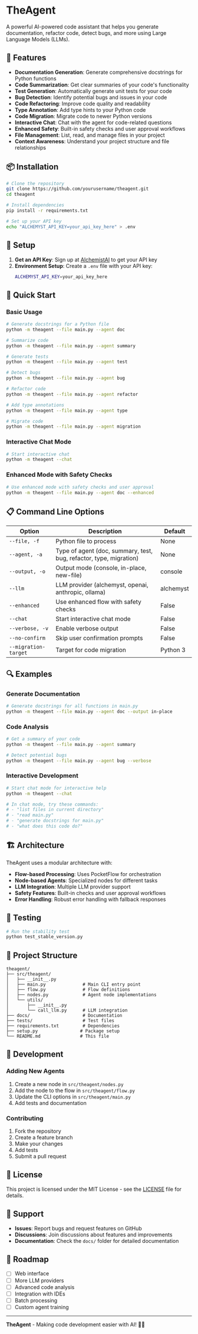 # TheAgent

A powerful AI-powered code assistant that helps you generate documentation, refactor code, detect bugs, and more using Large Language Models (LLMs).

## 🚀 Features

- **Documentation Generation**: Generate comprehensive docstrings for Python functions
- **Code Summarization**: Get clear summaries of your code's functionality
- **Test Generation**: Automatically generate unit tests for your code
- **Bug Detection**: Identify potential bugs and issues in your code
- **Code Refactoring**: Improve code quality and readability
- **Type Annotation**: Add type hints to your Python code
- **Code Migration**: Migrate code to newer Python versions
- **Interactive Chat**: Chat with the agent for code-related questions
- **Enhanced Safety**: Built-in safety checks and user approval workflows
- **File Management**: List, read, and manage files in your project
- **Context Awareness**: Understand your project structure and file relationships

## 📦 Installation

```bash
# Clone the repository
git clone https://github.com/yourusername/theagent.git
cd theagent

# Install dependencies
pip install -r requirements.txt

# Set up your API key
echo "ALCHEMYST_API_KEY=your_api_key_here" > .env
```

## 🔧 Setup

1. **Get an API Key**: Sign up at [AlchemistAI](https://alchemistai.com) to get your API key
2. **Environment Setup**: Create a `.env` file with your API key:
   ```bash
   ALCHEMYST_API_KEY=your_api_key_here
   ```

## 🎯 Quick Start

### Basic Usage

```bash
# Generate docstrings for a Python file
python -m theagent --file main.py --agent doc

# Summarize code
python -m theagent --file main.py --agent summary

# Generate tests
python -m theagent --file main.py --agent test

# Detect bugs
python -m theagent --file main.py --agent bug

# Refactor code
python -m theagent --file main.py --agent refactor

# Add type annotations
python -m theagent --file main.py --agent type

# Migrate code
python -m theagent --file main.py --agent migration
```

### Interactive Chat Mode

```bash
# Start interactive chat
python -m theagent --chat
```

### Enhanced Mode with Safety Checks

```bash
# Use enhanced mode with safety checks and user approval
python -m theagent --file main.py --agent doc --enhanced
```

## 📋 Command Line Options

| Option | Description | Default |
|--------|-------------|---------|
| `--file, -f` | Python file to process | None |
| `--agent, -a` | Type of agent (doc, summary, test, bug, refactor, type, migration) | None |
| `--output, -o` | Output mode (console, in-place, new-file) | console |
| `--llm` | LLM provider (alchemyst, openai, anthropic, ollama) | alchemyst |
| `--enhanced` | Use enhanced flow with safety checks | False |
| `--chat` | Start interactive chat mode | False |
| `--verbose, -v` | Enable verbose output | False |
| `--no-confirm` | Skip user confirmation prompts | False |
| `--migration-target` | Target for code migration | Python 3 |

## 🔍 Examples

### Generate Documentation

```bash
# Generate docstrings for all functions in main.py
python -m theagent --file main.py --agent doc --output in-place
```

### Code Analysis

```bash
# Get a summary of your code
python -m theagent --file main.py --agent summary

# Detect potential bugs
python -m theagent --file main.py --agent bug --verbose
```

### Interactive Development

```bash
# Start chat mode for interactive help
python -m theagent --chat

# In chat mode, try these commands:
# - "list files in current directory"
# - "read main.py"
# - "generate docstrings for main.py"
# - "what does this code do?"
```

## 🏗️ Architecture

TheAgent uses a modular architecture with:

- **Flow-based Processing**: Uses PocketFlow for orchestration
- **Node-based Agents**: Specialized nodes for different tasks
- **LLM Integration**: Multiple LLM provider support
- **Safety Features**: Built-in checks and user approval workflows
- **Error Handling**: Robust error handling with fallback responses

## 🧪 Testing

```bash
# Run the stability test
python test_stable_version.py
```

## 📁 Project Structure

```
theagent/
├── src/theagent/
│   ├── __init__.py
│   ├── main.py              # Main CLI entry point
│   ├── flow.py              # Flow definitions
│   ├── nodes.py             # Agent node implementations
│   └── utils/
│       ├── __init__.py
│       └── call_llm.py      # LLM integration
├── docs/                    # Documentation
├── tests/                   # Test files
├── requirements.txt         # Dependencies
├── setup.py                # Package setup
└── README.md               # This file
```

## 🔧 Development

### Adding New Agents

1. Create a new node in `src/theagent/nodes.py`
2. Add the node to the flow in `src/theagent/flow.py`
3. Update the CLI options in `src/theagent/main.py`
4. Add tests and documentation

### Contributing

1. Fork the repository
2. Create a feature branch
3. Make your changes
4. Add tests
5. Submit a pull request

## 📄 License

This project is licensed under the MIT License - see the [LICENSE](LICENSE) file for details.

## 🤝 Support

- **Issues**: Report bugs and request features on GitHub
- **Discussions**: Join discussions about features and improvements
- **Documentation**: Check the `docs/` folder for detailed documentation

## 🚀 Roadmap

- [ ] Web interface
- [ ] More LLM providers
- [ ] Advanced code analysis
- [ ] Integration with IDEs
- [ ] Batch processing
- [ ] Custom agent training

---

**TheAgent** - Making code development easier with AI! 🤖✨
